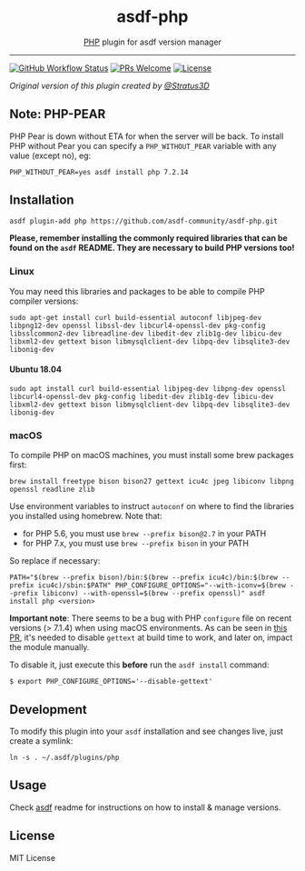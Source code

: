 <div align="center">
<h1>asdf-php</h1>
<span><a href="https://www.php.net">PHP</a> plugin for asdf version manager</span>
</div>
<hr />

[![GitHub Workflow Status](https://img.shields.io/github/workflow/status/asdf-community/asdf-php/Main%20workflow?style=flat-square)](https://github.com/asdf-community/asdf-php/actions)
[![PRs Welcome](https://img.shields.io/badge/PRs-welcome-brightgreen.svg?style=flat-square)](http://makeapullrequest.com)
[![License](https://img.shields.io/github/license/asdf-community/asdf-php?style=flat-square&color=brightgreen)](https://github.com/asdf-community/asdf-php/blob/master/LICENSE)

_Original version of this plugin created by
[@Stratus3D](https://github.com/Stratus3D)_

## Note: PHP-PEAR

PHP Pear is down without ETA for when the server will be back. To install PHP
without Pear you can specify a `PHP_WITHOUT_PEAR` variable with any value
(except no), eg:

```
PHP_WITHOUT_PEAR=yes asdf install php 7.2.14
```

## Installation

```bash
asdf plugin-add php https://github.com/asdf-community/asdf-php.git
```

**Please, remember installing the commonly required libraries that can be found
on the `asdf` README. They are necessary to build PHP versions too!**

### Linux

You may need this libraries and packages to be able to compile PHP compiler
versions:

```
sudo apt-get install curl build-essential autoconf libjpeg-dev libpng12-dev openssl libssl-dev libcurl4-openssl-dev pkg-config libsslcommon2-dev libreadline-dev libedit-dev zlib1g-dev libicu-dev libxml2-dev gettext bison libmysqlclient-dev libpq-dev libsqlite3-dev libonig-dev
```

#### Ubuntu 18.04

```
sudo apt install curl build-essential libjpeg-dev libpng-dev openssl libcurl4-openssl-dev pkg-config libedit-dev zlib1g-dev libicu-dev libxml2-dev gettext bison libmysqlclient-dev libpq-dev libsqlite3-dev libonig-dev
```

### macOS

To compile PHP on macOS machines, you must install some brew packages first:

```
brew install freetype bison bison27 gettext icu4c jpeg libiconv libpng openssl readline zlib
```

Use environment variables to instruct `autoconf` on where to find the libraries
you installed using homebrew. Note that:

- for PHP 5.6, you must use `brew --prefix bison@2.7` in your PATH
- for PHP 7.x, you must use `brew --prefix bison` in your PATH

So replace if necessary:

```
PATH="$(brew --prefix bison)/bin:$(brew --prefix icu4c)/bin:$(brew --prefix icu4c)/sbin:$PATH" PHP_CONFIGURE_OPTIONS="--with-iconv=$(brew --prefix libiconv) --with-openssl=$(brew --prefix openssl)" asdf install php <version>
```

**Important note**: There seems to be a bug with PHP `configure` file on recent
versions (> 7.1.4) when using macOS environments. As can be seen in
[this PR](https://github.com/phpbrew/phpbrew/issues/876#issuecomment-301553990),
it's needed to disable `gettext` at build time to work, and later on, impact the
module manually.

To disable it, just execute this **before** run the `asdf install` command:

```
$ export PHP_CONFIGURE_OPTIONS='--disable-gettext'
```

## Development

To modify this plugin into your `asdf` installation and see changes live, just
create a symlink:

```
ln -s . ~/.asdf/plugins/php
```

## Usage

Check [asdf](https://github.com/asdf-vm/asdf) readme for instructions on how to
install & manage versions.

## License

MIT License
